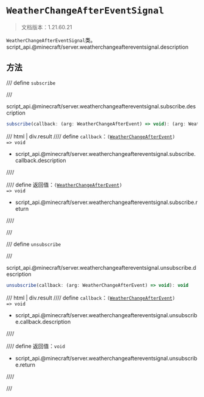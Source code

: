 # `WeatherChangeAfterEventSignal`

> 文档版本：1.21.60.21

`WeatherChangeAfterEventSignal`类。script_api.@minecraft/server.weatherchangeaftereventsignal.description

## 方法

/// define
`subscribe`


///

script_api.@minecraft/server.weatherchangeaftereventsignal.subscribe.description

```js
subscribe(callback: (arg: WeatherChangeAfterEvent) => void): (arg: WeatherChangeAfterEvent) => void
```

/// html | div.result
//// define
`callback`：<code>(<a href="../weatherchangeafterevent/">WeatherChangeAfterEvent</a>) =&gt; void</code>

- script_api.@minecraft/server.weatherchangeaftereventsignal.subscribe.callback.description


////

//// define
返回值：<code>(<a href="../weatherchangeafterevent/">WeatherChangeAfterEvent</a>) =&gt; void</code>

- script_api.@minecraft/server.weatherchangeaftereventsignal.subscribe.return


////

///


/// define
`unsubscribe`


///

script_api.@minecraft/server.weatherchangeaftereventsignal.unsubscribe.description

```js
unsubscribe(callback: (arg: WeatherChangeAfterEvent) => void): void
```

/// html | div.result
//// define
`callback`：<code>(<a href="../weatherchangeafterevent/">WeatherChangeAfterEvent</a>) =&gt; void</code>

- script_api.@minecraft/server.weatherchangeaftereventsignal.unsubscribe.callback.description


////

//// define
返回值：`void`

- script_api.@minecraft/server.weatherchangeaftereventsignal.unsubscribe.return


////

///

